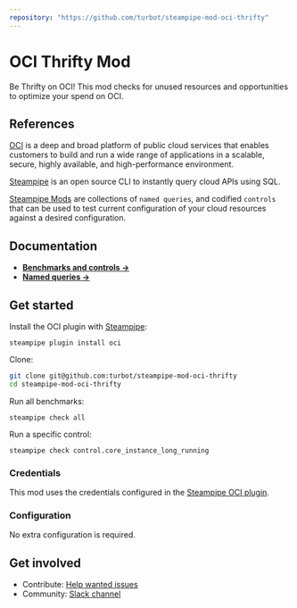 ```yaml
---
repository: "https://github.com/turbot/steampipe-mod-oci-thrifty"
---
```


# OCI Thrifty Mod

Be Thrifty on OCI! This mod checks for unused resources and opportunities to optimize your spend on OCI.

## References

[OCI](hhttps://www.oracle.com) is a deep and broad platform of public cloud services that enables customers to build and run a wide range of applications in a scalable, secure, highly available, and high-performance environment.

[Steampipe](https://steampipe.io) is an open source CLI to instantly query cloud APIs using SQL.

[Steampipe Mods](https://steampipe.io/docs/reference/mod-resources#mod) are collections of `named queries`, and codified `controls` that can be used to test current configuration of your cloud resources against a desired configuration.

## Documentation

- **[Benchmarks and controls →](https://hub.steampipe.io/mods/turbot/oci_thrifty/controls)**
- **[Named queries →](https://hub.steampipe.io/mods/turbot/oci_thrifty/queries)**

## Get started

Install the OCI plugin with [Steampipe](https://steampipe.io):
```shell
steampipe plugin install oci
```

Clone:
```sh
git clone git@github.com:turbot/steampipe-mod-oci-thrifty
cd steampipe-mod-oci-thrifty
```

Run all benchmarks:
```shell
steampipe check all
```

Run a specific control:
```shell
steampipe check control.core_instance_long_running
```

### Credentials

This mod uses the credentials configured in the [Steampipe OCI plugin](https://hub.steampipe.io/plugins/turbot/oci).

### Configuration

No extra configuration is required.

## Get involved

* Contribute: [Help wanted issues](https://github.com/turbot/steampipe-mod-oci-thrifty/labels/help%20wanted)
* Community: [Slack channel](https://join.slack.com/t/steampipe/shared_invite/zt-oij778tv-lYyRTWOTMQYBVAbtPSWs3g)